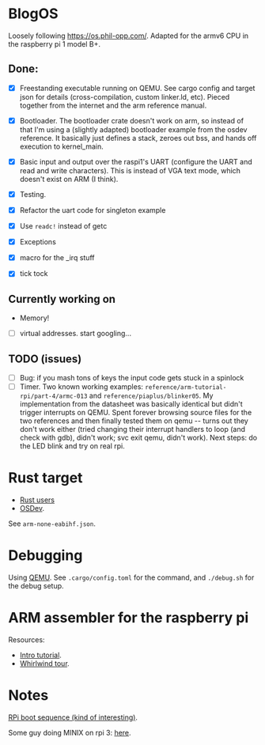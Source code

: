 # BlogOS

Loosely following https://os.phil-opp.com/.  Adapted for the armv6 CPU in the
raspberry pi 1 model B+.

## Done:
- [X] Freestanding executable running on QEMU.  See cargo config and target json
  for details (cross-compilation, custom linker.ld, etc).  Pieced together from
  the internet and the arm reference manual.
- [X] Bootloader.  The bootloader crate doesn't work on arm, so instead of that
  I'm using a (slightly adapted) bootloader example from the osdev reference.
  It basically just defines a stack, zeroes out bss, and hands off execution to
  kernel_main.
- [X] Basic input and output over the raspi1's UART (configure the UART and read
  and write characters). This is instead of VGA text mode, which doesn't exist on
  ARM (I think).
- [X] Testing.
- [X] Refactor the uart code for singleton example
- [X] Use `readc!` instead of getc
- [X] Exceptions
- [X] macro for the \_irq stuff
- [X] tick tock



## Currently working on
- Memory!
- [ ] virtual addresses.  start googling...

## TODO (issues)
- [ ] Bug: if you mash tons of keys the input code gets stuck in a spinlock
- [ ] Timer. Two known working examples: `reference/arm-tutorial-rpi/part-4/armc-013`
    and `reference/piaplus/blinker05`.  My implementation from the datasheet was
    basically identical but didn't trigger interrupts on QEMU.  Spent forever
    browsing source files for the two references and then finally tested them on
    qemu -- turns out they don't work either (tried changing their interrupt
    handlers to loop (and check with gdb), didn't work; svc exit qemu, didn't work).
    Next steps: do the LED blink and try on real rpi.

# Rust target
- [Rust users](https://users.rust-lang.org/t/how-to-compile-freestanding-binary-for-armv6/50980/7)
- [OSDev](https://wiki.osdev.org/Raspberry_Pi_Bare_Bones_Rust).

See `arm-none-eabihf.json`.

# Debugging
Using [QEMU](https://www.qemu.org/docs/master/system/arm/raspi.html).  See `.cargo/config.toml` for the command, and `./debug.sh` for the debug setup.

# ARM assembler for the raspberry pi 
Resources: 
- [Intro tutorial](https://thinkingeek.com/2013/01/09/arm-assembler-raspberry-pi-chapter-1/).
- [Whirlwind tour](https://www.coranac.com/tonc/text/asm.htm).

# Notes
[RPi boot sequence \(kind of interesting\)](https://raspberrypi.stackexchange.com/questions/10442/what-is-the-boot-sequence/10595#10595).

Some guy doing MINIX on rpi 3:
[here](https://forums.raspberrypi.com/viewtopic.php?t=291366).
